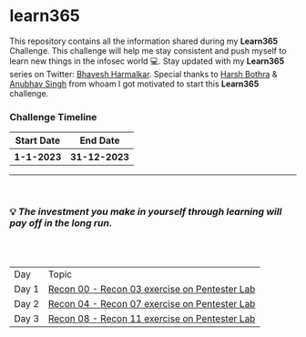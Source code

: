 # learn365
This repository contains all the information shared during my <b>Learn365</b> Challenge. This challenge will help me stay consistent and push myself to learn new things in the infosec world :computer:. Stay updated with my <b>Learn365</b> series on Twitter: [Bhavesh Harmalkar](https://twitter.com/bhavesharmalkar). Special thanks to [Harsh Bothra](https://twitter.com/harshbothra_) & [Anubhav Singh](https://twitter.com/AnubhavSingh_) from whoam I got motivated to start this <b>Learn365</b> challenge.

### Challenge Timeline
<table>
 <tr>
    <th>Start Date</th>
    <th>End Date</th>
 </tr>
 <tr>
   <th>1-1-2023</th>
   <th>31-12-2023</th>
 </tr>
</table>


<hr>
<br>

### :bulb: *The investment you make in yourself through learning will pay off in the long run.*

<br>

<!-- Days start -->
<br>
<table>
 <tr>
  <td>Day</td>
  <td>Topic</td>
 </tr>
 <tr>
  <td>Day 1 </td>
  <td><a href="https://github.com/bhaveshharmalkar/learn365/blob/main/Days/Day1.md">Recon 00 - Recon 03 exercise on Pentester Lab</a></td>
 </tr>
  <tr>
  <td>Day 2 </td>
  <td><a href="https://github.com/bhaveshharmalkar/learn365/blob/main/Days/Day2.md">Recon 04 - Recon 07 exercise on Pentester Lab</a></td>
 </tr>
  <tr>
  <td>Day 3 </td>
  <td><a href="https://github.com/bhaveshharmalkar/learn365/blob/main/Days/Day2.md">Recon 08 - Recon 11 exercise on Pentester Lab</a></td>
 </tr>
</table>

